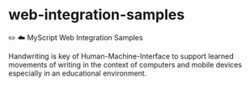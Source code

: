# web-integration-samples
:pencil2: :cloud: MyScript Web Integration Samples

Handwriting is key of Human-Machine-Interface to support learned movements of writing in the context of computers and mobile devices especially in an educational environment.
